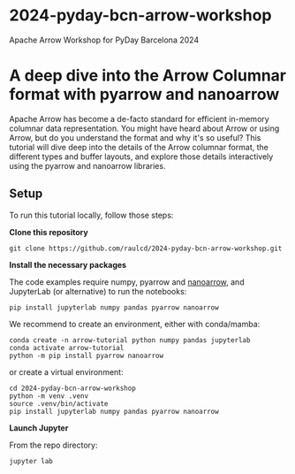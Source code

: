 # 2024-pyday-bcn-arrow-workshop
Apache Arrow Workshop for PyDay Barcelona 2024


# A deep dive into the Arrow Columnar format with pyarrow and nanoarrow

Apache Arrow has become a de-facto standard for efficient in-memory columnar data representation. You might have heard about Arrow or using Arrow, but do you understand the format and why it's so useful? This tutorial will dive deep into the details of the Arrow columnar format, the different types and buffer layouts, and explore those details interactively using the pyarrow and nanoarrow libraries.

## Setup

To run this tutorial locally, follow those steps:

**Clone this repository**

    git clone https://github.com/raulcd/2024-pyday-bcn-arrow-workshop.git

**Install the necessary packages**

The code examples require numpy, pyarrow and [nanoarrow](https://github.com/apache/arrow-nanoarrow), and JupyterLab (or alternative) to run the notebooks:

    pip install jupyterlab numpy pandas pyarrow nanoarrow

We recommend to create an environment, either with conda/mamba:

    conda create -n arrow-tutorial python numpy pandas jupyterlab
    conda activate arrow-tutorial
    python -m pip install pyarrow nanoarrow

or create a virtual environment:

    cd 2024-pyday-bcn-arrow-workshop
    python -m venv .venv
    source .venv/bin/activate
    pip install jupyterlab numpy pandas pyarrow nanoarrow

**Launch Jupyter**

From the repo directory:

    jupyter lab
